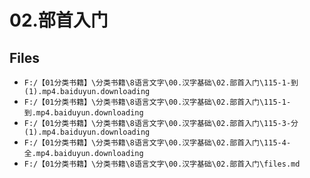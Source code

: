 # 02.部首入门

## Files

- `F:/【01分类书籍】\分类书籍\8语言文字\00.汉字基础\02.部首入门\115-1-到(1).mp4.baiduyun.downloading`
- `F:/【01分类书籍】\分类书籍\8语言文字\00.汉字基础\02.部首入门\115-1-到.mp4.baiduyun.downloading`
- `F:/【01分类书籍】\分类书籍\8语言文字\00.汉字基础\02.部首入门\115-3-分(1).mp4.baiduyun.downloading`
- `F:/【01分类书籍】\分类书籍\8语言文字\00.汉字基础\02.部首入门\115-4-全.mp4.baiduyun.downloading`
- `F:/【01分类书籍】\分类书籍\8语言文字\00.汉字基础\02.部首入门\files.md`
